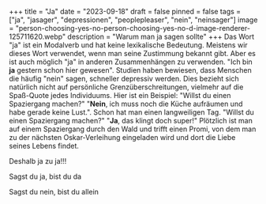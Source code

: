 +++
title = "Ja"
date = "2023-09-18"
draft = false
pinned = false
tags = ["ja", "jasager", "depressionen", "peoplepleaser", "nein", "neinsager"]
image = "person-choosing-yes-no-person-choosing-yes-no-d-image-renderer-125711620.webp"
description = "Warum man ja sagen sollte"
+++
Das Wort "ja" ist ein Modalverb und hat keine lexikalische Bedeutung. Meistens wir dieses Wort verwendet, wenn man seine Zustimmung bekannt gibt. Aber es ist auch möglich "ja" in anderen Zusammenhängen zu verwenden. "Ich bin **ja** gestern schon hier gewesen". Studien haben bewiesen, dass Menschen die häufig "nein" sagen, schneller depressiv werden. Dies bezieht sich natürlich nicht auf persönliche Grenzüberschreitungen, vielmehr auf die Spaß-Quote jedes Individuums. Hier ist ein Beispiel: "Willst du einen Spaziergang machen?" "**Nein**, ich muss noch die Küche aufräumen und habe gerade keine Lust.". Schon hat man einen langweiligen Tag. "Willst du einen Spaziergang machen?" "**Ja**, das klingt doch super!" Plötzlich ist man auf einem Spaziergang durch den Wald und trifft einen Promi, von dem man zu der nächsten Oskar-Verleihung eingeladen wird und dort die Liebe seines Lebens findet.

Deshalb ja zu ja!!!

Sagst du ja, bist du da

Sagst du nein, bist du allein
